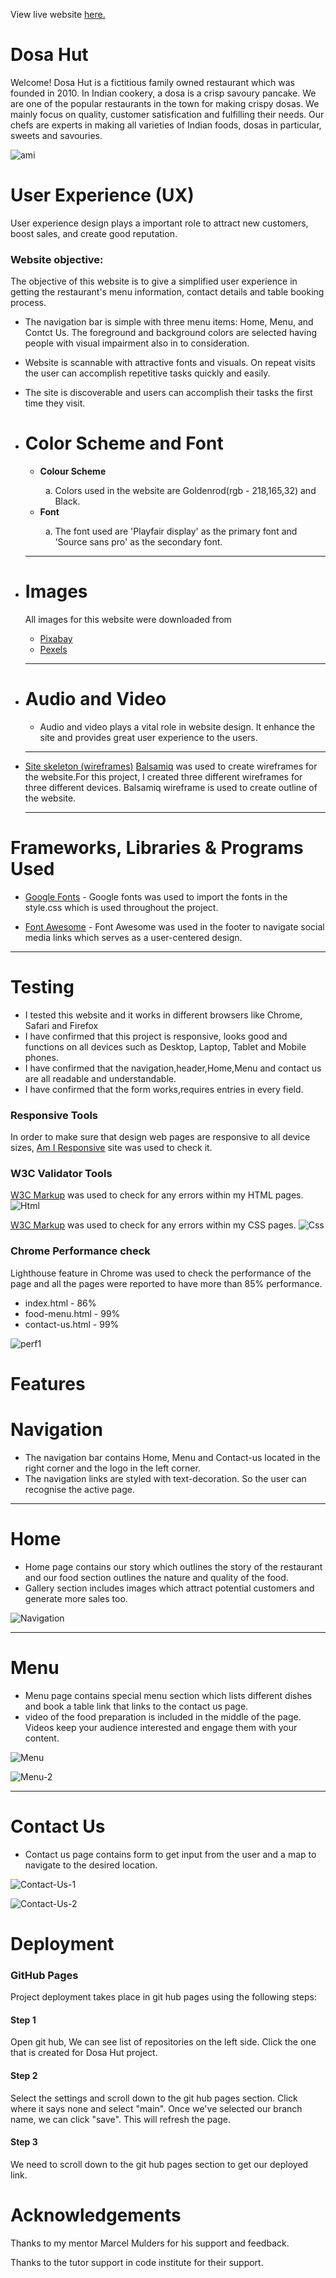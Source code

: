 View live website [here.](https://pavithra-veeramani.github.io/restaurant/)
# Dosa Hut
Welcome!
Dosa Hut is a fictitious family owned restaurant which was founded in 2010.
In Indian cookery, a dosa is a crisp savoury pancake.
We are one of the popular restaurants in the town for making crispy dosas.
We mainly focus on quality, customer satisfication and fulfilling their needs.
Our chefs are experts in making all varieties of Indian foods, dosas in particular, sweets and savouries.

  ![ami](/assets/images/readme/ami-responsive.png "ami") 

  # **User Experience (UX)**
  <p>User experience design plays a important role to attract new customers, boost sales, and create good reputation.</p>

  <h3><strong>Website objective:</strong></h3>
  The objective of this website is to give a simplified user experience in getting the restaurant's menu information, contact details and table booking process.

  <ul>
    <li>The navigation bar is simple with three menu items: Home, Menu, and Contct Us. The foreground and background colors are selected having people with visual impairment also in to consideration. 
    </li>
  </ul>
  
  <ul>
      <li>Website is scannable with attractive fonts and visuals. On repeat visits the user can accomplish repetitive tasks quickly and easily.
      </li>
  </ul>

  <ul>
      <li>The site is discoverable and users can accomplish their tasks the first time they visit.
      </li>
  </ul>

  -	# **Color Scheme and Font**
    <ul>
      <li><strong>Colour Scheme</strong></li>
      <ol type="a">
      <li>Colors used in the website are Goldenrod(rgb - 218,165,32) and Black.</li>
      </ol> 
    </ul>
    <ul>
      <li><strong>Font</strong></li>
      <ol type="a">
      <li>The font used are 'Playfair display' as the primary font and 'Source sans pro' as the secondary font.
      </li> 
      </ol>
    </ul>
    <hr>

  - # **Images**
      All images for this website were downloaded from
    <ul> 
     <li><a href="https://pixabay.com/">Pixabay</a></li>
     <li><a href="https://www.pexels.com/">Pexels</a></li>
    </ul>
    <hr>

  - # **Audio and Video**
    <ul>
     <li>Audio and video plays a vital role in website design. It enhance the site and provides great user experience to the users.</li>
    </ul>
    <hr>
  - [Site skeleton (wireframes)](#wireframes)
    [Balsamiq](https://balsamiq.com/) was used to create wireframes for the website.For this project, I created three
    different wireframes for three different devices. Balsamiq wireframe is used to create outline of the website.  
    <hr>
   
   # **Frameworks, Libraries & Programs Used**
  <ul>
    <li><a href="https://fonts.google.com/">Google Fonts</a> - Google fonts was used to import the fonts in the style.css which is used throughout the project.</li>
  </ul>
  <ul>
  <li><a href="https://fontawesome.com/">Font Awesome</a> - Font Awesome was used in the footer to navigate social media links which serves as a user-centered design.</li>
  </ul>
  <hr>

# **Testing**

  <ul>
    <li>
      I tested this website and it works in different browsers like Chrome, Safari and Firefox
    </li>
    <li>
      I have confirmed that this project is responsive, looks good and functions on all devices such as Desktop, Laptop, Tablet and Mobile phones.
    </li>
    <li>
      I have confirmed that the navigation,header,Home,Menu and contact us are all readable and understandable.
    </li>
    <li>
      I have confirmed that the form works,requires entries in every field.
    </li>
  </ul>

### Responsive Tools

In order to make sure that design web pages are responsive to all device sizes, [Am I Responsive](http://ami.responsivedesign.is/) site was used to check it. 

### W3C Validator Tools

[W3C Markup](https://validator.w3.org/) was used to check for any errors within my HTML pages.
![Html](/assets/images/readme/html-validator.png "Html")

[W3C Markup](https://jigsaw.w3.org/css-validator/) was used to check for any errors within my CSS pages.
![Css](/assets/images/readme/css-validator.png "Css")

### Chrome Performance check

Lighthouse feature in Chrome was used to check the performance of the page and all the pages were reported to have more than 85% performance.
 <ul>
    <li>index.html - 86%</li>
    <li>food-menu.html - 99%</li>
     <li>contact-us.html - 99%</li>
  </ul>

![perf1](/assets/images/readme/performance-report-index.png "perf1")

 # **Features**
 # **Navigation**
  <ul>
  <li>The navigation bar contains Home, Menu and Contact-us located in the right corner and the logo in the left corner.
  </li>
  <li>The navigation links are styled with text-decoration. So the user can recognise the active page.</li>
  </ul>
  <hr>

  # **Home**
  <ul>
  <li>Home page contains our story which outlines the story of the restaurant and our food section outlines the nature and quality of the food.</li>
  <li>Gallery section includes images which attract potential customers and generate more sales too. </li>
  </ul>

  ![Navigation](/assets/images/readme/navigation.png "Navigation")
  <hr>

   # **Menu**
   <ul>
   <li>
   Menu page contains special menu section which lists different dishes and book a table link that links to the contact us page. 
   </li>
   <li>
   video of the food preparation is included in the middle of the page. Videos keep your audience interested and engage them with your content.
   </li>
   </ul>

   ![Menu](/assets/images/readme/menu.png "Menu")
   <br>

   ![Menu-2](/assets/images/readme/menu-2.png "Menu-2")
   <hr>

   # **Contact Us**
   <ul>
   <li>Contact us page contains form to get input from the user and a map to navigate to the desired location. 
   </li>
   </ul>

   ![Contact-Us-1](/assets/images/readme/contact-us-1.png "Contact-Us-1")
   <br>

   ![Contact-Us-2](/assets/images/readme/contact-us-2.png "Contact-Us-2")


  # **Deployment**
  ### **GitHub Pages**
  <p>Project deployment takes place in git hub pages using the following steps:</p>

  #### **Step 1**
  <p>Open git hub, We can see list of repositories on the left side. Click the one that is created for Dosa Hut project.</p>

  #### **Step 2**
  <p>Select the settings and scroll down to the git hub pages section. Click where it says none and select "main". 
  Once we've selected our branch name, we  can click "save". This will refresh the page.</p>

   #### **Step 3**
  <p>We need to scroll down to the git hub pages section to get our deployed link.</p>

   # **Acknowledgements**
   Thanks to my mentor Marcel Mulders for his support and feedback.
   
   Thanks to the tutor support in code institute for their support.